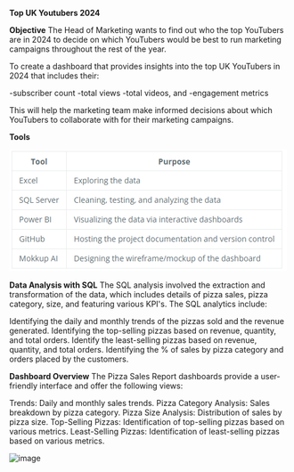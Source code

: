 **Top UK Youtubers 2024**

**Objective**
The Head of Marketing wants to find out who the top YouTubers are in 2024 to decide on which YouTubers would be best to run marketing campaigns throughout the rest of the year.

To create a dashboard that provides insights into the top UK YouTubers in 2024 that includes their:

-subscriber count
-total views
-total videos, and
-engagement metrics

This will help the marketing team make informed decisions about which YouTubers to collaborate with for their marketing campaigns.

**Tools**

![image](https://github.com/aaronezra777/PortfolioProject/blob/main/Top_UK_Youtubers_2024/assets/images/tools.png)


**Data Analysis with SQL**
The SQL analysis involved the extraction and transformation of the data, which includes details of pizza sales, pizza category, size, and featuring various KPI's. The SQL analytics include:

Identifying the daily and monthly trends of the pizzas sold and the revenue generated.
Identifying the top-selling pizzas based on revenue, quantity, and total orders.
Identify the least-selling pizzas based on revenue, quantity, and total orders.
Identifying the % of sales by pizza category and orders placed by the customers.

**Dashboard Overview**
The Pizza Sales Report dashboards provide a user-friendly interface and offer the following views:

Trends: Daily and monthly sales trends.
Pizza Category Analysis: Sales breakdown by pizza category.
Pizza Size Analysis: Distribution of sales by pizza size.
Top-Selling Pizzas: Identification of top-selling pizzas based on various metrics.
Least-Selling Pizzas: Identification of least-selling pizzas based on various metrics.

![image](https://github.com/aaronezra777/PortfolioProject/assets/167322419/f8c9c956-f23a-4b66-9382-d735f8c93524)


